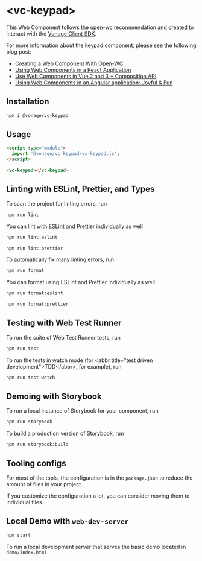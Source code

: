 # \<vc-keypad>

This Web Component follows the [open-wc](https://github.com/open-wc/open-wc) recommendation and created to interact with the [Vonage Client SDK](https://developer.nexmo.com/client-sdk/overview).

For more information about the keypad component, please see the following blog post:
* [Creating a Web Component With Open-WC](https://learn.vonage.com/blog/2020/08/13/creating-a-web-component-with-open-wc/)
* [Using Web Components in a React Application](https://learn.vonage.com/blog/2020/10/07/using-web-components-in-a-react-application-dr/)
* [Use Web Components in Vue 2 and 3 + Composition API](https://learn.vonage.com/blog/2020/10/30/use-web-components-in-vue-2-and-3-composition-api-dr/)
* [Using Web Components in an Angular application: Joyful & Fun](https://learn.vonage.com/blog/2021/02/16/using-web-components-in-an-angular-application-joyful-fun/)

## Installation
```bash
npm i @vonage/vc-keypad
```

## Usage
```html
<script type="module">
  import '@vonage/vc-keypad/vc-keypad.js';
</script>

<vc-keypad></vc-keypad>
```

## Linting with ESLint, Prettier, and Types
To scan the project for linting errors, run
```bash
npm run lint
```

You can lint with ESLint and Prettier individually as well
```bash
npm run lint:eslint
```
```bash
npm run lint:prettier
```

To automatically fix many linting errors, run
```bash
npm run format
```

You can format using ESLint and Prettier individually as well
```bash
npm run format:eslint
```
```bash
npm run format:prettier
```

## Testing with Web Test Runner
To run the suite of Web Test Runner tests, run
```bash
npm run test
```

To run the tests in watch mode (for &lt;abbr title=&#34;test driven development&#34;&gt;TDD&lt;/abbr&gt;, for example), run

```bash
npm run test:watch
```

## Demoing with Storybook
To run a local instance of Storybook for your component, run
```bash
npm run storybook
```

To build a production version of Storybook, run
```bash
npm run storybook:build
```


## Tooling configs

For most of the tools, the configuration is in the `package.json` to reduce the amount of files in your project.

If you customize the configuration a lot, you can consider moving them to individual files.

## Local Demo with `web-dev-server`
```bash
npm start
```
To run a local development server that serves the basic demo located in `demo/index.html`
